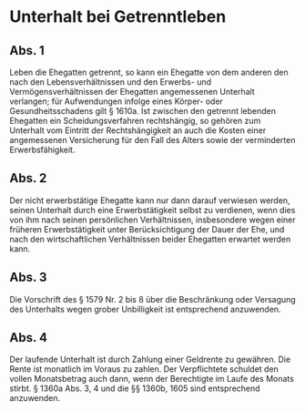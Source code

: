 # Unterhalt bei Getrenntleben



## Abs. 1

 Leben die Ehegatten getrennt, so kann ein Ehegatte von dem anderen den nach den Lebensverhältnissen und den Erwerbs- und Vermögensverhältnissen der Ehegatten angemessenen Unterhalt verlangen; für Aufwendungen infolge eines Körper- oder Gesundheitsschadens gilt § 1610a. Ist zwischen den getrennt lebenden Ehegatten ein Scheidungsverfahren rechtshängig, so gehören zum Unterhalt vom Eintritt der Rechtshängigkeit an auch die Kosten einer angemessenen Versicherung für den Fall des Alters sowie der verminderten Erwerbsfähigkeit.

## Abs. 2

 Der nicht erwerbstätige Ehegatte kann nur dann darauf verwiesen werden, seinen Unterhalt durch eine Erwerbstätigkeit selbst zu verdienen, wenn dies von ihm nach seinen persönlichen Verhältnissen, insbesondere wegen einer früheren Erwerbstätigkeit unter Berücksichtigung der Dauer der Ehe, und nach den wirtschaftlichen Verhältnissen beider Ehegatten erwartet werden kann.

## Abs. 3

 Die Vorschrift des § 1579 Nr. 2 bis 8 über die Beschränkung oder Versagung des Unterhalts wegen grober Unbilligkeit ist entsprechend anzuwenden.

## Abs. 4

 Der laufende Unterhalt ist durch Zahlung einer Geldrente zu gewähren. Die Rente ist monatlich im Voraus zu zahlen. Der Verpflichtete schuldet den vollen Monatsbetrag auch dann, wenn der Berechtigte im Laufe des Monats stirbt. § 1360a Abs. 3, 4 und die §§ 1360b, 1605 sind entsprechend anzuwenden. 


